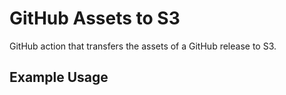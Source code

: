# GitHub Assets to S3

GitHub action that transfers the assets of a GitHub release to S3.

## Example Usage

[//]: # (TODO: Add example)

